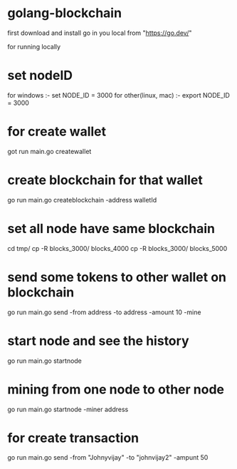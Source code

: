 # golang-blockchain

first download and install go in you local from "https://go.dev/"

for running locally

# set nodeID 
for windows :- set NODE_ID = 3000
for other(linux, mac) :- export NODE_ID = 3000 

<!-- # for create block for user
go run main.go createblockchain -address "Johnvijay2"

# for get balance of user
go run main.go getbalance -address "Johnvijay2"

# for send from one to other user
go run main.go send -from "Johnyvijay" -to "johnvijay2" -ampunt 50 -->

# for create wallet 
got run main.go createwallet

# create blockchain for that wallet
go run main.go createblockchain -address walletId

# set all node have same blockchain
cd tmp/
cp -R blocks_3000/ blocks_4000
cp -R blocks_3000/ blocks_5000

# send some tokens to other wallet on blockchain
go run main.go send -from address -to address -amount 10 -mine

# start node and see the history
go run main.go startnode

# mining from one node to other node
go run main.go startnode -miner address

# for create transaction
go run main.go send -from "Johnyvijay" -to "johnvijay2" -ampunt 50


